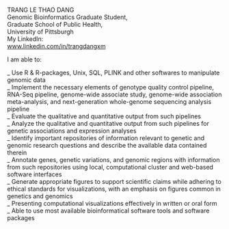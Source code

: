 TRANG LE THAO DANG <br> 
Genomic Bioinformatics Graduate Student, <br> 
Graduate School of Public Health, <br> 
University of Pittsburgh <br> 
My LinkedIn: <br>
www.linkedin.com/in/trangdangxm <br>

I am able to: <br>

_ Use R & R-packages, Unix, SQL, PLINK and other softwares to manipulate genomic data <br> 
_ Implement the necessary elements of genotype quality control pipeline, RNA-Seq pipeline, genome-wide associate study, genome-wide association meta-analysis, and next-generation whole-genome sequencing analysis pipeline <br> 
_ Evaluate the qualitative and quantitative output from such pipelines <br> 
_ Analyze the qualitative and quantitative output from such pipelines for genetic associations and expression analyses <br> 
_ Identify important repositories of information relevant to genetic and genomic research questions and describe the available data contained therein <br> 
_ Annotate genes, genetic variations, and genomic regions with information from such repositories using local, computational cluster and web-based software interfaces <br> 
_ Generate appropriate figures to support scientific claims while adhering to ethical standards for visualizations, with an emphasis on figures common in genetics and genomics <br> 
_ Presenting computational visualizations effectively in written or oral form <br> 
_ Able to use most available bioinformatical software tools and software packages <br> 

